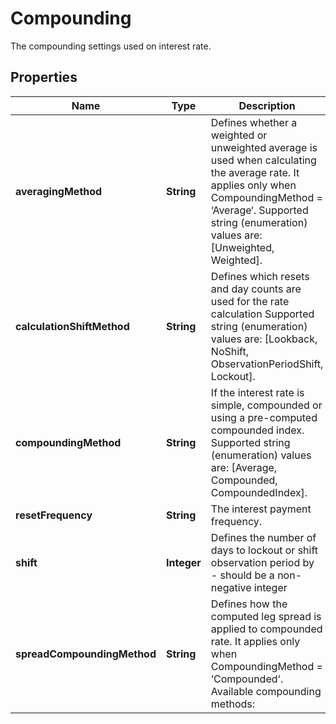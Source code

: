 

# Compounding

The compounding settings used on interest rate.

## Properties

Name | Type | Description | Notes
------------ | ------------- | ------------- | -------------
**averagingMethod** | **String** | Defines whether a weighted or unweighted average is used when calculating the average rate.  It applies only when CompoundingMethod &#x3D; ‘Average‘.    Supported string (enumeration) values are: [Unweighted, Weighted]. |  [optional]
**calculationShiftMethod** | **String** | Defines which resets and day counts are used for the rate calculation    Supported string (enumeration) values are: [Lookback, NoShift, ObservationPeriodShift, Lockout]. |  [optional]
**compoundingMethod** | **String** | If the interest rate is simple, compounded or using a pre-computed compounded index.    Supported string (enumeration) values are: [Average, Compounded, CompoundedIndex]. | 
**resetFrequency** | **String** | The interest payment frequency. | 
**shift** | **Integer** | Defines the number of days to lockout or shift observation period by - should be a non-negative integer |  [optional]
**spreadCompoundingMethod** | **String** | Defines how the computed leg spread is applied to compounded rate.  It applies only when CompoundingMethod &#x3D; ‘Compounded‘.    Available compounding methods:    | Method | Description |  | ------ | ----------- |  | Straight | Compounding rate in each compound period includes the spread. |  | Flat | Compounding rate does not include the spread, and the spread is used for simple interest in each compound period. |  | SpreadExclusive | Compounding rate does not include the spread, and the spread is used for simple interest for whole accrual period. |    The values \&quot;IsdaCompounding\&quot;, \&quot;NoCompounding\&quot;, \&quot;IsdaFlatCompounding\&quot;, and \&quot;None\&quot; are accepted for compatibility  with existing instruments and their use is discouraged.    Supported string (enumeration) values are: [Straight, IsdaCompounding, NoCompounding, SpreadExclusive, IsdaFlatCompounding, Flat, None]. |  [optional]



